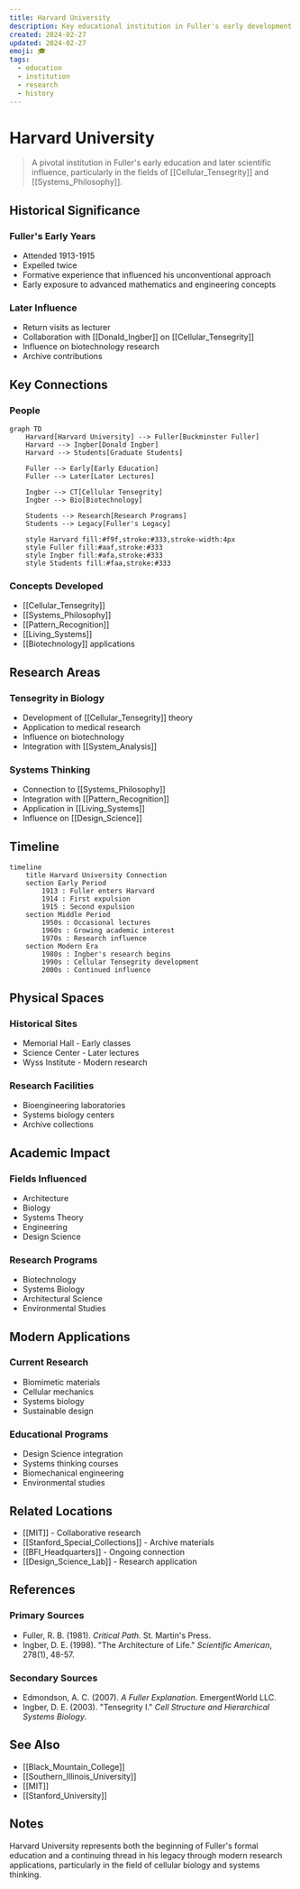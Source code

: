 ```yaml
---
title: Harvard University
description: Key educational institution in Fuller's early development and later influence
created: 2024-02-27
updated: 2024-02-27
emoji: 🎓
tags:
  - education
  - institution
  - research
  - history
---
```


# Harvard University

> A pivotal institution in Fuller's early education and later scientific influence, particularly in the fields of [[Cellular_Tensegrity]] and [[Systems_Philosophy]].

## Historical Significance

### Fuller's Early Years
- Attended 1913-1915
- Expelled twice
- Formative experience that influenced his unconventional approach
- Early exposure to advanced mathematics and engineering concepts

### Later Influence
- Return visits as lecturer
- Collaboration with [[Donald_Ingber]] on [[Cellular_Tensegrity]]
- Influence on biotechnology research
- Archive contributions

## Key Connections

### People
```mermaid
graph TD
    Harvard[Harvard University] --> Fuller[Buckminster Fuller]
    Harvard --> Ingber[Donald Ingber]
    Harvard --> Students[Graduate Students]
    
    Fuller --> Early[Early Education]
    Fuller --> Later[Later Lectures]
    
    Ingber --> CT[Cellular Tensegrity]
    Ingber --> Bio[Biotechnology]
    
    Students --> Research[Research Programs]
    Students --> Legacy[Fuller's Legacy]
    
    style Harvard fill:#f9f,stroke:#333,stroke-width:4px
    style Fuller fill:#aaf,stroke:#333
    style Ingber fill:#afa,stroke:#333
    style Students fill:#faa,stroke:#333
```

### Concepts Developed
- [[Cellular_Tensegrity]]
- [[Systems_Philosophy]]
- [[Pattern_Recognition]]
- [[Living_Systems]]
- [[Biotechnology]] applications

## Research Areas

### Tensegrity in Biology
- Development of [[Cellular_Tensegrity]] theory
- Application to medical research
- Influence on biotechnology
- Integration with [[System_Analysis]]

### Systems Thinking
- Connection to [[Systems_Philosophy]]
- Integration with [[Pattern_Recognition]]
- Application in [[Living_Systems]]
- Influence on [[Design_Science]]

## Timeline

```mermaid
timeline
    title Harvard University Connection
    section Early Period
        1913 : Fuller enters Harvard
        1914 : First expulsion
        1915 : Second expulsion
    section Middle Period
        1950s : Occasional lectures
        1960s : Growing academic interest
        1970s : Research influence
    section Modern Era
        1980s : Ingber's research begins
        1990s : Cellular Tensegrity development
        2000s : Continued influence
```

## Physical Spaces

### Historical Sites
- Memorial Hall - Early classes
- Science Center - Later lectures
- Wyss Institute - Modern research

### Research Facilities
- Bioengineering laboratories
- Systems biology centers
- Archive collections

## Academic Impact

### Fields Influenced
- Architecture
- Biology
- Systems Theory
- Engineering
- Design Science

### Research Programs
- Biotechnology
- Systems Biology
- Architectural Science
- Environmental Studies

## Modern Applications

### Current Research
- Biomimetic materials
- Cellular mechanics
- Systems biology
- Sustainable design

### Educational Programs
- Design Science integration
- Systems thinking courses
- Biomechanical engineering
- Environmental studies

## Related Locations

- [[MIT]] - Collaborative research
- [[Stanford_Special_Collections]] - Archive materials
- [[BFI_Headquarters]] - Ongoing connection
- [[Design_Science_Lab]] - Research application

## References

### Primary Sources
- Fuller, R. B. (1981). *Critical Path*. St. Martin's Press.
- Ingber, D. E. (1998). "The Architecture of Life." *Scientific American*, 278(1), 48-57.

### Secondary Sources
- Edmondson, A. C. (2007). *A Fuller Explanation*. EmergentWorld LLC.
- Ingber, D. E. (2003). "Tensegrity I." *Cell Structure and Hierarchical Systems Biology*.

## See Also

- [[Black_Mountain_College]]
- [[Southern_Illinois_University]]
- [[MIT]]
- [[Stanford_University]]

## Notes

Harvard University represents both the beginning of Fuller's formal education and a continuing thread in his legacy through modern research applications, particularly in the field of cellular biology and systems thinking. 